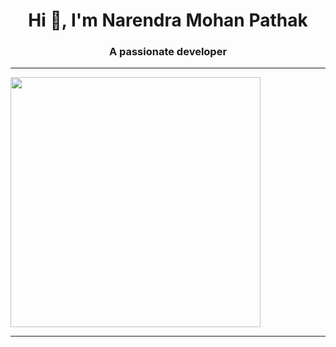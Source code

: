 <h1 align="center">Hi 👋, I'm Narendra Mohan Pathak</h1>
<h3 align="center">A passionate developer</h3>
 <hr></hr>
 <img src="https://i.pinimg.com/originals/02/74/20/0274207612d515f49012c87803a9e631.gif" height="400px" align="center"/>
 <hr></hr>

  

